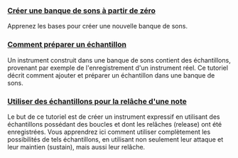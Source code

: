### [Créer une banque de sons à partir de zéro](tutorials/create-a-soundfont-from-scratch.md)

Apprenez les bases pour créer une nouvelle banque de sons.


### [Comment préparer un échantillon](tutorials/how-to-prepare-a-sample.md)

Un instrument construit dans une banque de sons contient des échantillons, provenant par exemple de l'enregistrement d'un instrument réel.
Ce tutoriel décrit comment ajouter et préparer un échantillon dans une banque de sons.


### [Utiliser des échantillons pour la relâche d'une note](tutorials/using-custom-releases-in-an-instrument.md)

Le but de ce tutoriel est de créer un instrument expressif en utilisant des échantillons possédant des boucles et dont les relâches (release) ont été enregistrées.
Vous apprendrez ici comment utiliser complètement les possibilités de tels échantillons, en utilisant non seulement leur attaque et leur maintien (sustain), mais aussi leur relâche.